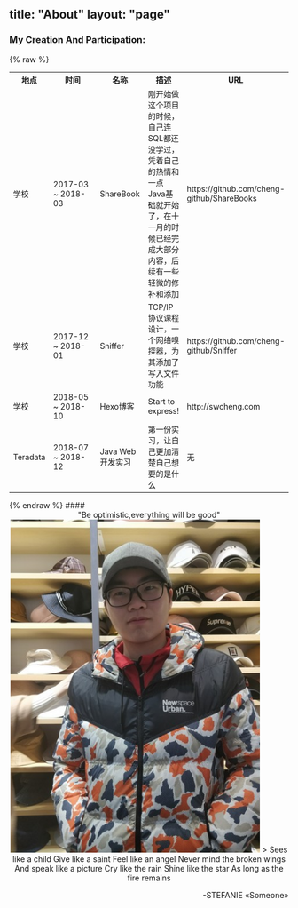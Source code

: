 title: "About"
layout: "page"
---
### **My Creation And Participation:**  
{% raw %}  
<table>
  <tr>
    <th width="50">地点</th>
    <th width="150">时间</th>
    <th width="75">名称</th>
    <th>描述</th>
    <th>URL</th>
  </tr>
  <tr>
    <td>学校</td>
    <td>2017-03 ~ 2018-03</td>
    <td>ShareBook</td>
    <td>刚开始做这个项目的时候，自己连SQL都还没学过，凭着自己的热情和一点Java基础就开始了，在十一月的时候已经完成大部分内容，后续有一些轻微的修补和添加</td>
    <td>https://github.com/cheng-github/ShareBooks</td>
  </tr>
  <tr>
    <td>学校</td>
    <td>2017-12 ~ 2018-01</td>
    <td>Sniffer</td>
    <td>TCP/IP协议课程设计，一个网络嗅探器，为其添加了写入文件功能</td>
    <td>https://github.com/cheng-github/Sniffer</td>
  </tr>
  <tr>
    <td>学校</td>
    <td>2018-05 ~ 2018-10</td>
    <td>Hexo博客</td>
    <td>Start to express!</td>
    <td>http://swcheng.com</td>
  </tr>
  <tr>
    <td>Teradata</td>
    <td>2018-07 ~ 2018-12</td>
    <td>Java Web开发实习</td>
    <td>第一份实习，让自己更加清楚自己想要的是什么</td>
    <td>无</td>
  </tr>
</table>
{% endraw %}  
#### <center>"Be optimistic,everything will be good"</center>
<div align="center"><img src="/images/myself.jpg" height="600">  
>  Sees like a child
   Give like a saint
   Feel like an angel
   Never mind the broken wings
   And speak like a picture
   Cry like the rain   
   Shine like the star
   As long as the fire remains
      <p align="right"> -STEFANIE «Someone»</p>             
